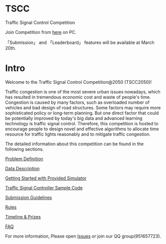 # TSCC
Traffic Signal Control Competition

Join Competition from [here](http://www.tscc2050.com/) on PC.

「Submission」 and 「Leaderboard」 features will be available at March 20th.

# Intro
Welcome to the Traffic Signal Control Competition@2050 (TSCC2050)!

Traffic congestion is one of the most severe urban issues nowadays, which has resulted in tremendous economic cost and waste of people's time. Congestion is caused by many factors, such as overloaded number of vehicles and bad design of road structures. Some factors may require more sophisticated policy or long-term planning. But one direct factor that could be potentially improved by today's big data and advanced learning technology is traffic signal control. Therefore, this competition is hosted to encourage people to design novel and effective algorithms to allocate time resource for traffic lights reasonably and to mitigate traffic congestion.

The detailed information about this competition can be found in the following sections.

[Problem Definition](https://github.com/tianrang-intelligence/TSCC2019/wiki/Problem-Definition)

[Data Description](https://github.com/tianrang-intelligence/TSCC2019/wiki/Data-Description)

[Getting Started with Provided Simulator](https://github.com/tianrang-intelligence/TSCC2019/wiki/Getting-Started-with-Provided-Simulator)

[Traffic Signal Controller Sample Code](https://github.com/tianrang-intelligence/TSCC2019/wiki/Traffic-Signal-Controller-Sample-Code)

[Submission Guidelines](https://github.com/tianrang-intelligence/TSCC2019/wiki/Submission-Guidelines)

[Rules](https://github.com/tianrang-intelligence/TSCC2019/wiki/Rules)

[Timeline & Prizes](https://github.com/tianrang-intelligence/TSCC2019/wiki/Timeline-&-Prizes)

[FAQ](https://github.com/tianrang-intelligence/TSCC2019/wiki/FAQ)

For more information, Please open [Issues](https://github.com/tianrang-intelligence/TSCC2019/issues) or join our QQ group(951657723).

